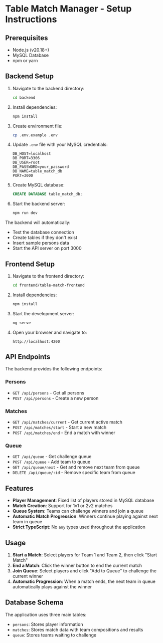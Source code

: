 # Table Match Manager - Setup Instructions

## Prerequisites

- Node.js (v20.18+)
- MySQL Database
- npm or yarn

## Backend Setup

1. Navigate to the backend directory:
   ```bash
   cd backend
   ```

2. Install dependencies:
   ```bash
   npm install
   ```

3. Create environment file:
   ```bash
   cp .env.example .env
   ```

4. Update `.env` file with your MySQL credentials:
   ```
   DB_HOST=localhost
   DB_PORT=3306
   DB_USER=root
   DB_PASSWORD=your_password
   DB_NAME=table_match_db
   PORT=3000
   ```

5. Create MySQL database:
   ```sql
   CREATE DATABASE table_match_db;
   ```

6. Start the backend server:
   ```bash
   npm run dev
   ```

The backend will automatically:
- Test the database connection
- Create tables if they don't exist
- Insert sample persons data
- Start the API server on port 3000

## Frontend Setup

1. Navigate to the frontend directory:
   ```bash
   cd frontend/table-match-frontend
   ```

2. Install dependencies:
   ```bash
   npm install
   ```

3. Start the development server:
   ```bash
   ng serve
   ```

4. Open your browser and navigate to:
   ```
   http://localhost:4200
   ```

## API Endpoints

The backend provides the following endpoints:

### Persons
- `GET /api/persons` - Get all persons
- `POST /api/persons` - Create a new person

### Matches
- `GET /api/matches/current` - Get current active match
- `POST /api/matches/start` - Start a new match
- `POST /api/matches/end` - End a match with winner

### Queue
- `GET /api/queue` - Get challenge queue
- `POST /api/queue` - Add team to queue
- `GET /api/queue/next` - Get and remove next team from queue
- `DELETE /api/queue/:id` - Remove specific team from queue

## Features

- **Player Management**: Fixed list of players stored in MySQL database
- **Match Creation**: Support for 1v1 or 2v2 matches
- **Queue System**: Teams can challenge winners and join a queue
- **Automatic Match Progression**: Winners continue playing against next team in queue
- **Strict TypeScript**: No `any` types used throughout the application

## Usage

1. **Start a Match**: Select players for Team 1 and Team 2, then click "Start Match"
2. **End a Match**: Click the winner button to end the current match
3. **Join Queue**: Select players and click "Add to Queue" to challenge the current winner
4. **Automatic Progression**: When a match ends, the next team in queue automatically plays against the winner

## Database Schema

The application uses three main tables:
- `persons`: Stores player information
- `matches`: Stores match data with team compositions and results
- `queue`: Stores teams waiting to challenge